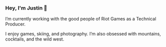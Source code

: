 ### Hey, I'm Justin 👋

I’m currently working with the good people of Riot Games as a Technical Producer.

I enjoy games, skiing, and photography. I’m also obsessed with mountains, cocktails, and the wild west.
